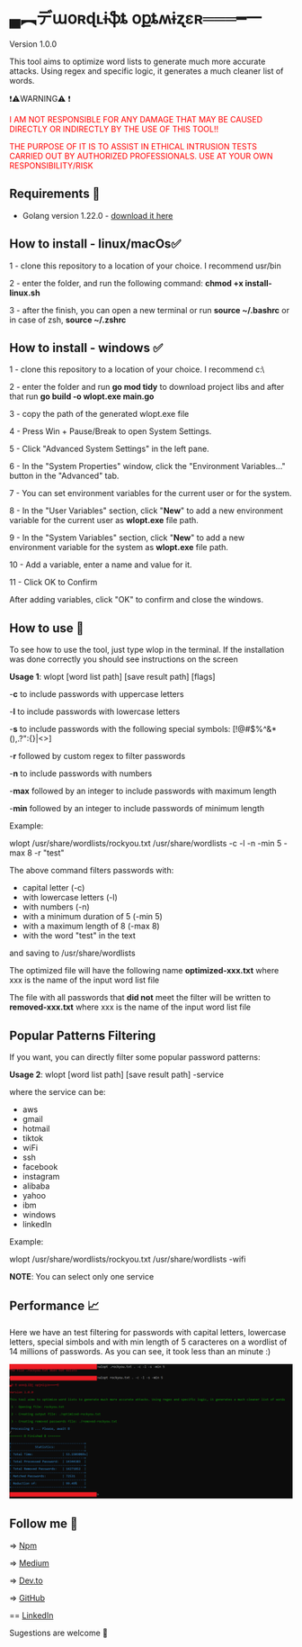 
# ▄︻デաօʀɖʟɨֆȶ օքȶʍɨʐɛʀ═══━一

 Version 1.0.0

This tool aims to optimize word lists to generate much more accurate attacks. Using regex and specific logic, it generates a much cleaner list of words.

❗⚠️WARNING⚠️ ❗

<span style="color:red">I AM NOT RESPONSIBLE FOR ANY DAMAGE THAT MAY BE CAUSED DIRECTLY OR INDIRECTLY BY THE USE OF THIS TOOL!!</span>

<span style="color:red">THE PURPOSE OF IT IS TO ASSIST IN ETHICAL INTRUSION TESTS CARRIED OUT BY AUTHORIZED PROFESSIONALS. USE AT YOUR OWN RESPONSIBILITY/RISK</span>

## Requirements 🎯

- Golang version 1.22.0 - [download it here](https://go.dev/)

## How to install - linux/macOs✅

1 - clone this repository to a location of your choice. I recommend usr/bin

2 - enter the folder, and run the following command: **chmod +x install-linux.sh**

3 - after the finish,  you can open a new terminal or run  **source ~/.bashrc** or in case of zsh,  **source ~/.zshrc**

## How to install - windows ✅

1  - clone this repository to a location of your choice. I recommend c:\

2  - enter the folder and run **go mod tidy** to download project libs and after that run **go build -o wlopt.exe main.go**

3  - copy the path of the generated wlopt.exe file

4  - Press Win + Pause/Break to open System Settings.

5  - Click "Advanced System Settings" in the left pane.

6  - In the "System Properties" window, click the "Environment Variables..." button in the "Advanced" tab.

7  - You can set environment variables for the current user or for the system.

8 - In the "User Variables" section, click "**New**" to add a new environment variable for the current user as **wlopt.exe** file path.

9 - In the "System Variables" section, click "**New**" to add a new environment variable for the system as **wlopt.exe** file path.

10 - Add a variable, enter a name and value for it.

11 - Click OK to Confirm

After adding variables, click "OK" to confirm and close the windows.

## How to use 🚀

To see how to use the tool, just type wlop in the terminal. If the installation was done correctly you should see instructions on the screen

**Usage 1**: wlopt [word list path] [save result path] [flags]

-**c** to include passwords with uppercase letters

-**l** to include passwords with lowercase letters

-**s** to include passwords with the following special symbols: [!@#$%^&*(),.?\":{}|<>]

-**r** followed by custom regex to filter passwords

-**n** to include passwords with numbers

-**max** followed by an integer to include passwords with maximum length

-**min** followed by an integer to include passwords of minimum length

Example:

wlopt /usr/share/wordlists/rockyou.txt /usr/share/wordlists -c -l -n -min 5 -max 8 -r "test"

The above command filters passwords with:

- capital letter (-c)
- with lowercase letters (-l)
- with numbers (-n)
- with a minimum duration of 5 (-min 5)
- with a maximum length of 8 (-max 8)
- with the word "test" in the text

and saving to /usr/share/wordlists

The optimized file will have the following name **optimized-xxx.txt** where xxx is the name of the input word list file

The file with all passwords that **did not**  meet the filter will be written to **removed-xxx.txt** where xxx is the name of the input word list file

## Popular Patterns Filtering

If you want, you can directly filter some popular password patterns:

**Usage 2**: wlopt [word list path] [save result path] -service

where the service can be:

- aws
- gmail
- hotmail
- tiktok
- wiFi
- ssh
- facebook
- instagram
- alibaba
- yahoo
- ibm
- windows
- linkedIn

Example:

wlopt /usr/share/wordlists/rockyou.txt /usr/share/wordlists -wifi

**NOTE**: You can select only one service

## Performance 📈

Here we have an test filtering for passwords with capital letters, lowercase letters, special simbols and with min length of 5 caracteres on a wordlist of 14 millions of passwords. As you can see, it took less than an minute :)

![test result](assets/result.PNG)

## Follow me 🙂

=> [Npm](https://www.npmjs.com/~r9n)

=> [Medium](https://medium.com/@ronaldomodesto_84548/chatgpt-and-secure-development-3f062dd4b8c)

=> [Dev.to](https://dev.to/r9n)

=> [GitHub](https://github.com/R9n/portfolio)

== [LinkedIn](https://br.linkedin.com/in/ronaldo-mp)

Sugestions are welcome 🙂
